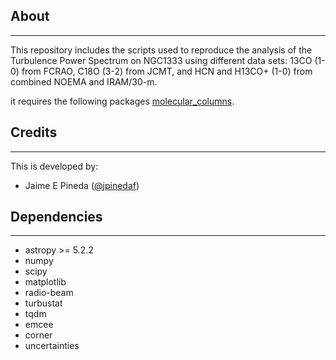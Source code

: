 About
-----
-----

This repository includes the scripts used to reproduce the analysis of the Turbulence Power Spectrum on NGC1333 using different data sets: 13CO (1-0) from FCRAO, C18O (3-2) from JCMT, and HCN and H13CO+ (1-0) from combined NOEMA and IRAM/30-m.

it requires the following packages [molecular_columns](https://github.com/jpinedaf/molecular_columns).


Credits
-------
-------

This is developed by:
* Jaime E Pineda ([@jpinedaf](http://github.com/jpinedaf))

Dependencies
------------
------------
* astropy >= 5.2.2
* numpy
* scipy
* matplotlib
* radio-beam
* turbustat
* tqdm
* emcee
* corner
* uncertainties
